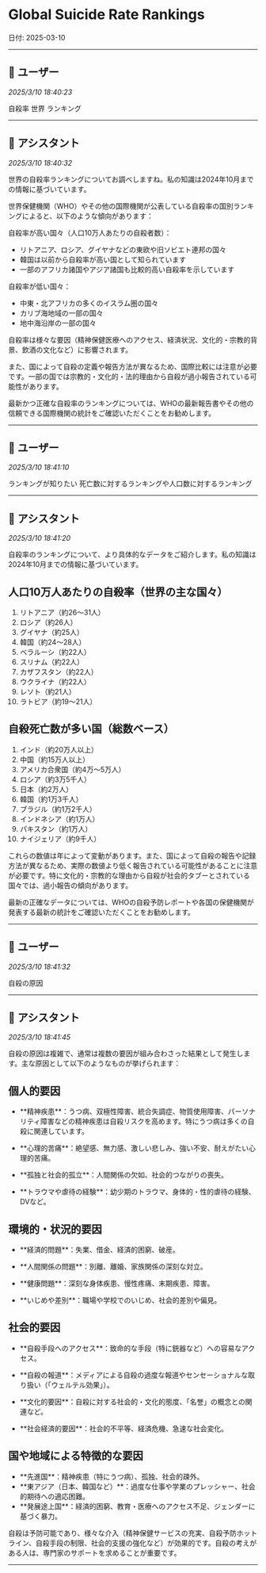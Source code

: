 # Global Suicide Rate Rankings

日付: 2025-03-10

---

## 👤 ユーザー
*2025/3/10 18:40:23*

自殺率 世界 ランキング

---

## 🤖 アシスタント
*2025/3/10 18:40:32*

世界の自殺率ランキングについてお調べしますね。私の知識は2024年10月までの情報に基づいています。

世界保健機関（WHO）やその他の国際機関が公表している自殺率の国別ランキングによると、以下のような傾向があります：

自殺率が高い国々（人口10万人あたりの自殺者数）：
- リトアニア、ロシア、グイヤナなどの東欧や旧ソビエト連邦の国々
- 韓国は以前から自殺率が高い国として知られています
- 一部のアフリカ諸国やアジア諸国も比較的高い自殺率を示しています

自殺率が低い国々：
- 中東・北アフリカの多くのイスラム圏の国々
- カリブ海地域の一部の国々
- 地中海沿岸の一部の国々

自殺率は様々な要因（精神保健医療へのアクセス、経済状況、文化的・宗教的背景、飲酒の文化など）に影響されます。

また、国によって自殺の定義や報告方法が異なるため、国際比較には注意が必要です。一部の国では宗教的・文化的・法的理由から自殺が過小報告されている可能性があります。

最新かつ正確な自殺率のランキングについては、WHOの最新報告書やその他の信頼できる国際機関の統計をご確認いただくことをお勧めします。

---

## 👤 ユーザー
*2025/3/10 18:41:10*

ランキングが知りたい 死亡数に対するランキングや人口数に対するランキング

---

## 🤖 アシスタント
*2025/3/10 18:41:20*

自殺率のランキングについて、より具体的なデータをご紹介します。私の知識は2024年10月までの情報に基づいています。

## 人口10万人あたりの自殺率（世界の主な国々）

1. リトアニア（約26〜31人）
2. ロシア（約26人）
3. グイヤナ（約25人）
4. 韓国（約24〜28人）
5. ベラルーシ（約22人）
6. スリナム（約22人）
7. カザフスタン（約22人）
8. ウクライナ（約22人）
9. レソト（約21人）
10. ラトビア（約19〜21人）

## 自殺死亡数が多い国（総数ベース）

1. インド（約20万人以上）
2. 中国（約15万人以上）
3. アメリカ合衆国（約4万〜5万人）
4. ロシア（約3万5千人）
5. 日本（約2万人）
6. 韓国（約1万3千人）
7. ブラジル（約1万2千人）
8. インドネシア（約1万人）
9. パキスタン（約1万人）
10. ナイジェリア（約9千人）

これらの数値は年によって変動があります。また、国によって自殺の報告や記録方法が異なるため、実際の数値より低く報告されている可能性があることに注意が必要です。特に文化的・宗教的な理由から自殺が社会的タブーとされている国々では、過小報告の傾向があります。

最新の正確なデータについては、WHOの自殺予防レポートや各国の保健機関が発表する最新の統計をご確認いただくことをお勧めします。

---

## 👤 ユーザー
*2025/3/10 18:41:32*

自殺の原因

---

## 🤖 アシスタント
*2025/3/10 18:41:45*

自殺の原因は複雑で、通常は複数の要因が組み合わさった結果として発生します。主な原因として以下のようなものが挙げられます：

## 個人的要因

- \*\*精神疾患\*\*：うつ病、双極性障害、統合失調症、物質使用障害、パーソナリティ障害などの精神疾患は自殺リスクを高めます。特にうつ病は多くの自殺に関連しています。

- \*\*心理的苦痛\*\*：絶望感、無力感、激しい悲しみ、強い不安、耐えがたい心理的苦痛。

- \*\*孤独と社会的孤立\*\*：人間関係の欠如、社会的つながりの喪失。

- \*\*トラウマや虐待の経験\*\*：幼少期のトラウマ、身体的・性的虐待の経験、DVなど。

## 環境的・状況的要因

- \*\*経済的問題\*\*：失業、借金、経済的困窮、破産。

- \*\*人間関係の問題\*\*：別離、離婚、家族関係の深刻な対立。

- \*\*健康問題\*\*：深刻な身体疾患、慢性疼痛、末期疾患、障害。

- \*\*いじめや差別\*\*：職場や学校でのいじめ、社会的差別や偏見。

## 社会的要因

- \*\*自殺手段へのアクセス\*\*：致命的な手段（特に銃器など）への容易なアクセス。

- \*\*自殺の報道\*\*：メディアによる自殺の過度な報道やセンセーショナルな取り扱い（「ウェルテル効果」）。

- \*\*文化的要因\*\*：自殺に対する社会的・文化的態度、「名誉」の概念との関連など。

- \*\*社会経済的要因\*\*：社会的不平等、経済危機、急速な社会変化。

## 国や地域による特徴的な要因

- \*\*先進国\*\*：精神疾患（特にうつ病）、孤独、社会的疎外。
- \*\*東アジア（日本、韓国など）\*\*：過度な仕事や学業のプレッシャー、社会的期待への適応困難。
- \*\*発展途上国\*\*：経済的困窮、教育・医療へのアクセス不足、ジェンダーに基づく暴力。

自殺は予防可能であり、様々な介入（精神保健サービスの充実、自殺予防ホットライン、自殺手段の制限、社会的支援の強化など）が効果的です。自殺の考えがある人は、専門家のサポートを求めることが重要です。

---
